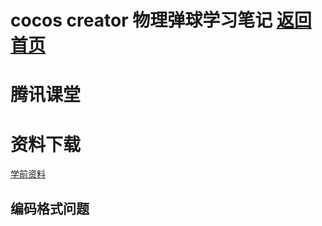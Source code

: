 # cocos creator 物理弹球学习笔记 [返回首页](/)
# 腾讯课堂

# 资料下载

[学前资料](/download/ball/ballTexture.rar)

## 编码格式问题
